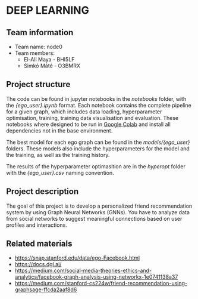 # DEEP LEARNING
## Team information

 - Team name: node0 
 - Team members:
   - El-Ali Maya - BHI5LF
    - Simkó Máté - O3BMRX
  
## Project structure
 
The code can be found in jupyter notebooks in the *notebooks* folder, with the *{ego_user}.ipynb* format. Each notebook contains the complete pipeline for a given graph, which includes data loading, hyperparameter optimisation, training, training data visualisation and evaluation. These notebooks where designed to be run in [Google Colab]() and install all dependencies not in the base environment.

The best model for each ego graph can be found in the *models/{ego_user}* folders. These models also include the hyperparameters for the model and the training, as well as the training history.

The results of the hyperparameter optimasition are in the *hyperopt* folder with the *{ego_user}.csv* naming convention.
 

## Project description

The goal of this project is to develop a personalized friend recommendation system by using Graph Neural Networks (GNNs). You have to analyze data from social networks to suggest meaningful connections based on user profiles and interactions. 

## Related materials

- https://snap.stanford.edu/data/ego-Facebook.html
- https://docs.dgl.ai/
- https://medium.com/social-media-theories-ethics-and-analytics/facebook-graph-analysis-using-networkx-1e0741138a37
- https://medium.com/stanford-cs224w/friend-recommendation-using-graphsage-ffcda2aaf8d6

